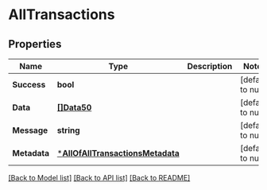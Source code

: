 # AllTransactions

## Properties
Name | Type | Description | Notes
------------ | ------------- | ------------- | -------------
**Success** | **bool** |  | [default to null]
**Data** | [**[]Data50**](Data50.md) |  | [default to null]
**Message** | **string** |  | [default to null]
**Metadata** | [***AllOfAllTransactionsMetadata**](AllOfAllTransactionsMetadata.md) |  | [default to null]

[[Back to Model list]](../README.md#documentation-for-models) [[Back to API list]](../README.md#documentation-for-api-endpoints) [[Back to README]](../README.md)

